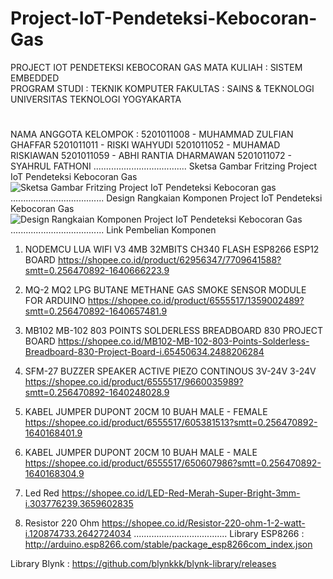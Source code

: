 # Project-IoT-Pendeteksi-Kebocoran-Gas

PROJECT IOT PENDETEKSI KEBOCORAN GAS
MATA KULIAH	  : SISTEM EMBEDDED    
PROGRAM STUDI	: TEKNIK KOMPUTER
FAKULTAS 	    : SAINS & TEKNOLOGI
UNIVERSITAS TEKNOLOGI YOGYAKARTA
#
NAMA ANGGOTA KELOMPOK :
5201011008 - MUHAMMAD ZULFIAN GHAFFAR
5201011011 - RISKI WAHYUDI
5201011052 - MUHAMAD RISKIAWAN
5201011059 - ABHI RANTIA DHARMAWAN
5201011072 - SYAHRUL FATHONI
.....................................
Sketsa Gambar Fritzing Project IoT Pendeteksi Kebocoran Gas
![Sketsa Gambar Fritzing Project IoT Pendeteksi Kebocoran gas](https://user-images.githubusercontent.com/95741394/148487473-8021986b-7176-4db0-a1a0-c98e23f74871.png)
.....................................
Design Rangkaian Komponen Project IoT Pendeteksi Kebocoran Gas
![Design Rangkaian Komponen Project IoT Pendeteksi Kebocoran Gas](https://user-images.githubusercontent.com/95741394/148487467-fc41add4-bd83-4418-8d3c-b960c579c5c3.jpeg)
.....................................
Link Pembelian Komponen 

1. NODEMCU LUA WIFI V3 4MB 32MBITS CH340 FLASH ESP8266 ESP12 BOARD 
   https://shopee.co.id/product/62956347/7709641588?smtt=0.256470892-1640666223.9

2. MQ-2 MQ2 LPG BUTANE METHANE GAS SMOKE SENSOR MODULE FOR ARDUINO
   https://shopee.co.id/product/6555517/1359002489?smtt=0.256470892-1640657481.9

3. MB102 MB-102 803 POINTS SOLDERLESS BREADBOARD 830 PROJECT BOARD
   https://shopee.co.id/MB102-MB-102-803-Points-Solderless-Breadboard-830-Project-Board-i.65450634.2488206284

4. SFM-27 BUZZER SPEAKER ACTIVE PIEZO CONTINOUS 3V-24V 3-24V
   https://shopee.co.id/product/6555517/9660035989?smtt=0.256470892-1640248028.9

5. KABEL JUMPER DUPONT 20CM 10 BUAH MALE - FEMALE
   https://shopee.co.id/product/6555517/605381513?smtt=0.256470892-1640168401.9

6. KABEL JUMPER DUPONT 20CM 10 BUAH MALE - MALE
   https://shopee.co.id/product/6555517/650607986?smtt=0.256470892-1640168304.9

7. Led Red 
   https://shopee.co.id/LED-Red-Merah-Super-Bright-3mm-i.303776239.3659602835

8. Resistor 220 Ohm 
   https://shopee.co.id/Resistor-220-ohm-1-2-watt-i.120874733.2642724034
.....................................
Library ESP8266 : http://arduino.esp8266.com/stable/package_esp8266com_index.json

Library Blynk 	: https://github.com/blynkkk/blynk-library/releases
